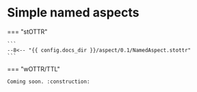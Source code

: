 # Simple named aspects

=== "stOTTR"

    ```
    --8<-- "{{ config.docs_dir }}/aspect/0.1/NamedAspect.stottr"
    ```
    
=== "wOTTR/TTL"

    Coming soon. :construction:


